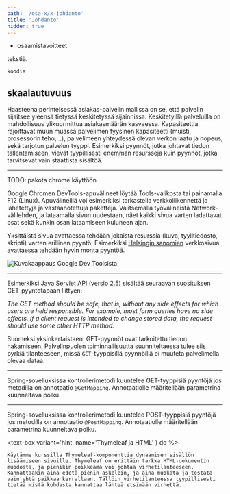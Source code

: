```yaml
---
path: '/osa-x/x-johdanto'
title: 'Johdanto'
hidden: true
---
```


<text-box variant='learningObjectives' name='Oppimistavoitteet'>

- osaamistavoitteet

</text-box>

tekstiä.

```java
koodia
```




## skaalautuvuus


Haasteena perinteisessä asiakas-palvelin mallissa on se, että palvelin sijaitsee yleensä tietyssä keskitetyssä sijainnissa. Keskitetyillä palveluilla on mahdollisuus ylikuormittua asiakasmäärän kasvaessa. Kapasiteettia rajoittavat muun muassa palvelimen fyysinen kapasiteetti (muisti, prosessorin teho, ..), palvelimeen yhteydessä olevan verkon laatu ja nopeus, sekä tarjotun palvelun tyyppi. Esimerkiksi pyynnöt, jotka johtavat tiedon tallentamiseen, vievät tyypillisesti enemmän resursseja kuin pyynnöt, jotka tarvitsevat vain staattista sisältöä.


----



<text-box variant='hint' name='Google Dev Tools'>

TODO: pakota chrome käyttöön

Google Chromen DevTools-apuvälineet löytää Tools-valikosta tai painamalla F12 (Linux). Apuvälineillä voi esimerkiksi tarkastella verkkoliikennettä ja lähetettyjä ja vastaanotettuja paketteja. Valitsemalla työvälineistä Network-välilehden, ja lataamalla sivun uudestaan, näet kaikki sivua varten ladattavat osat sekä kunkin osan lataamiseen kuluneen ajan.

Yksittäistä sivua avattaessa tehdään jokaista resurssia (kuva, tyylitiedosto, skripti) varten erillinen pyyntö. Esimerkiksi <a href="https://www.hs.fi" target="_blank">Helsingin sanomien</a> verkkosivua avattaessa tehdään hyvin monta pyyntöä.

<img src="/img/google-devtools-hs-fi.png" alt="Kuvakaappaus Google Dev Toolsista."/>

</text-box>


---

 Esimerkiksi <a href="https://jcp.org/aboutJava/communityprocess/mrel/jsr154/index2.html" target="_blank">Java Servlet API (versio 2.5)</a> sisältää seuraavan suosituksen GET-pyyntotapaan liittyen:



*The GET method should be safe, that is, without any side effects for which users are held responsible. For example, most form queries have no side effects. If a client request is intended to change stored data, the request should use some other HTTP method.*



Suomeksi yksinkertaistaen: GET-pyynnöt ovat tarkoitettu tiedon hakamiseen. Palvelinpuolen toiminnallisuutta suunniteltaessa tulee siis pyrkiä tilanteeseen, missä `GET`-tyyppisillä pyynnöillä ei muuteta palvelimella olevaa dataa.

---

Spring-sovelluksissa kontrollerimetodi kuuntelee GET-tyyppisiä pyyntöjä jos metodilla on annotaatio `@GetMapping`. Annotaatiolle määritellään parametrina kuunneltava polku.

---


Spring-sovelluksissa kontrollerimetodi kuuntelee POST-tyyppisiä pyyntöjä jos metodilla on annotaatio `@PostMapping`. Annotaatiolle määritellään parametrina kuunneltava polku.




<text-box variant='hint' name='Thymeleaf ja HTML' } do %>


    Käytämme kurssilla Thymeleaf-komponenttia dynaamisen sisällön lisäämiseen sivuille. Thymeleaf on erittäin tarkka HTML-dokumentin muodosta, ja pienikin poikkeama voi johtaa virhetilanteeseen. Kannattaakin aina edetä pienin askelein, ja aina muokata ja testata vain yhtä paikkaa kerrallaan. Tällöin virhetilanteessa tyypillisesti tietää mistä kohdasta kannattaa lähteä etsimään virhettä.


</text-box>

